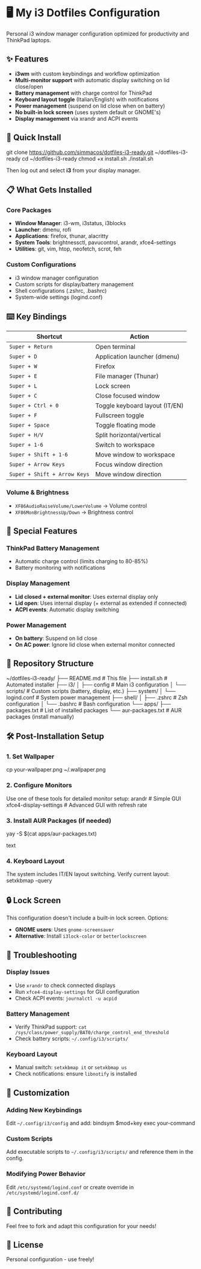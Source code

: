 # 🖥️ My i3 Dotfiles Configuration

Personal i3 window manager configuration optimized for productivity and ThinkPad laptops.

## ✨ Features

- **i3wm** with custom keybindings and workflow optimization
- **Multi-monitor support** with automatic display switching on lid close/open
- **Battery management** with charge control for ThinkPad
- **Keyboard layout toggle** (Italian/English) with notifications
- **Power management** (suspend on lid close when on battery)
- **No built-in lock screen** (uses system default or GNOME's)
- **Display management** via xrandr and ACPI events

## 🚀 Quick Install

git clone https://github.com/simmacos/dotfiles-i3-ready.git ~/dotfiles-i3-ready
cd ~/dotfiles-i3-ready
chmod +x install.sh
./install.sh


Then log out and select **i3** from your display manager.

## 📋 What Gets Installed

### Core Packages
- **Window Manager**: i3-wm, i3status, i3blocks
- **Launcher**: dmenu, rofi
- **Applications**: firefox, thunar, alacritty
- **System Tools**: brightnessctl, pavucontrol, arandr, xfce4-settings
- **Utilities**: git, vim, htop, neofetch, scrot, feh

### Custom Configurations
- i3 window manager configuration
- Custom scripts for display/battery management
- Shell configurations (.zshrc, .bashrc)
- System-wide settings (logind.conf)

## ⌨️ Key Bindings

| Shortcut | Action |
|----------|--------|
| `Super + Return` | Open terminal |
| `Super + D` | Application launcher (dmenu) |
| `Super + W` | Firefox |
| `Super + E` | File manager (Thunar) |
| `Super + L` | Lock screen |
| `Super + C` | Close focused window |
| `Super + Ctrl + 0` | Toggle keyboard layout (IT/EN) |
| `Super + F` | Fullscreen toggle |
| `Super + Space` | Toggle floating mode |
| `Super + H/V` | Split horizontal/vertical |
| `Super + 1-6` | Switch to workspace |
| `Super + Shift + 1-6` | Move window to workspace |
| `Super + Arrow Keys` | Focus window direction |
| `Super + Shift + Arrow Keys` | Move window direction |

### Volume & Brightness
- `XF86AudioRaiseVolume/LowerVolume` → Volume control
- `XF86MonBrightnessUp/Down` → Brightness control

## 🔧 Special Features

### ThinkPad Battery Management
- Automatic charge control (limits charging to 80-85%)
- Battery monitoring with notifications

### Display Management
- **Lid closed + external monitor**: Uses external display only
- **Lid open**: Uses internal display (+ external as extended if connected)
- **ACPI events**: Automatic display switching

### Power Management
- **On battery**: Suspend on lid close
- **On AC power**: Ignore lid close when external monitor connected

## 📁 Repository Structure

~/dotfiles-i3-ready/
├── README.md # This file
├── install.sh # Automated installer
├── i3/
│ ├── config # Main i3 configuration
│ └── scripts/ # Custom scripts (battery, display, etc.)
├── system/
│ └── logind.conf # System power management
├── shell/
│ ├── .zshrc # Zsh configuration
│ └── .bashrc # Bash configuration
└── apps/
├── packages.txt # List of installed packages
└── aur-packages.txt # AUR packages (install manually)


## 🛠️ Post-Installation Setup

### 1. Set Wallpaper
cp your-wallpaper.png ~/.wallpaper.png


### 2. Configure Monitors
Use one of these tools for detailed monitor setup:
arandr # Simple GUI
xfce4-display-settings # Advanced GUI with refresh rate


### 3. Install AUR Packages (if needed)

yay -S $(cat apps/aur-packages.txt)

text

### 4. Keyboard Layout
The system includes IT/EN layout switching. Verify current layout:
setxkbmap -query


## 🔒 Lock Screen

This configuration doesn't include a built-in lock screen. Options:
- **GNOME users**: Uses `gnome-screensaver`
- **Alternative**: Install `i3lock-color` or `betterlockscreen`

## 🐛 Troubleshooting

### Display Issues
- Use `xrandr` to check connected displays
- Run `xfce4-display-settings` for GUI configuration
- Check ACPI events: `journalctl -u acpid`

### Battery Management
- Verify ThinkPad support: `cat /sys/class/power_supply/BAT0/charge_control_end_threshold`
- Check battery scripts: `~/.config/i3/scripts/`

### Keyboard Layout
- Manual switch: `setxkbmap it` or `setxkbmap us`
- Check notifications: ensure `libnotify` is installed

## 📝 Customization

### Adding New Keybindings
Edit `~/.config/i3/config` and add:
bindsym $mod+key exec your-command


### Custom Scripts
Add executable scripts to `~/.config/i3/scripts/` and reference them in the config.

### Modifying Power Behavior
Edit `/etc/systemd/logind.conf` or create override in `/etc/systemd/logind.conf.d/`

## 🤝 Contributing

Feel free to fork and adapt this configuration for your needs!

## 📄 License

Personal configuration - use freely!

